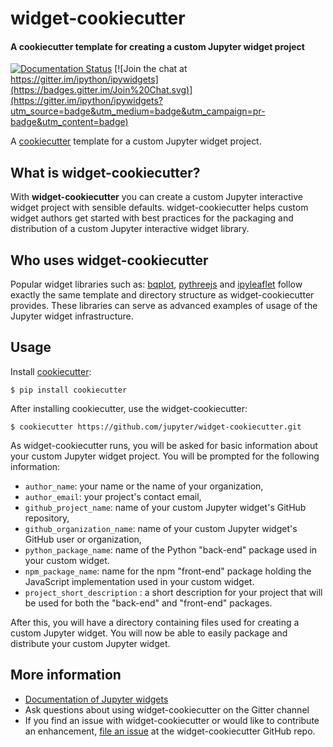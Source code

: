 # widget-cookiecutter
#### A cookiecutter template for creating a custom Jupyter widget project

[![Documentation Status](https://readthedocs.org/projects/ipywidgets/badge/?version=latest)](https://ipywidgets.readthedocs.io/en/latest/?badge=latest)
[![Join the chat at https://gitter.im/ipython/ipywidgets](https://badges.gitter.im/Join%20Chat.svg)](https://gitter.im/ipython/ipywidgets?utm_source=badge&utm_medium=badge&utm_campaign=pr-badge&utm_content=badge)

A [cookiecutter](https://github.com/audreyr/cookiecutter) template for a custom
Jupyter widget project.

## What is widget-cookiecutter?

With **widget-cookiecutter** you can create a custom Jupyter interactive
widget project with sensible defaults. widget-cookiecutter helps custom widget
authors get started with best practices for the packaging and distribution
of a custom Jupyter interactive widget library.

## Who uses widget-cookiecutter

Popular widget libraries such as:
[bqplot](https://github.com/bloomberg/bqplot),
[pythreejs](https://github.com/jovyan/pythreejs) and
[ipyleaflet](https://github.com/ellisonbg/ipyleaflet)
follow exactly the same template and directory structure as widget-cookiecutter
provides. These libraries can serve as advanced examples of usage of the
Jupyter widget infrastructure.

## Usage

Install [cookiecutter](https://github.com/audreyr/cookiecutter):

    $ pip install cookiecutter

After installing cookiecutter, use the widget-cookiecutter:

    $ cookiecutter https://github.com/jupyter/widget-cookiecutter.git

As widget-cookiecutter runs, you will be asked for basic information about
your custom Jupyter widget project. You will be prompted for the following
information:

- `author_name`: your name or the name of your organization,
- `author_email`: your project's contact email,
- `github_project_name`: name of your custom Jupyter widget's GitHub repository,
- `github_organization_name`: name of your custom Jupyter widget's GitHub user or organization,
- `python_package_name`: name of the Python "back-end" package used in your custom widget.
- `npm_package_name`: name for the npm "front-end" package holding the JavaScript
  implementation used in your custom widget.
- `project_short_description` : a short description for your project that will
  be used for both the "back-end" and "front-end" packages.
  
After this, you will have a directory containing files used for creating a
custom Jupyter widget. You will now be able to easily package and distribute
your custom Jupyter widget.

## More information

- [Documentation of Jupyter widgets](https://ipywidgets.readthedocs.io/en/latest/)
- Ask questions about using widget-cookiecutter on the Gitter channel
- If you find an issue with widget-cookiecutter or would like to contribute an
  enhancement, [file an issue](https://github.com/jupyter/widget-cookiecutter/issues/new)
  at the widget-cookiecutter GitHub repo.
